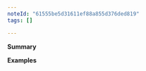 ```yaml
---
noteId: "61555be5d31611ef88a855d376ded819"
tags: []

---
```


<!-- Thanks for submitting a pull request! Please provide enough information so that others can review your pull request. The two fields below are mandatory.-->

**Summary**

<!-- Explain the **motivation** for making this change. What problem does the pull request solve? -->

**Examples**

<!-- If this code fixes a bug or adds a new feature, provide an example demonstrating the change, unless you added a test. -->
